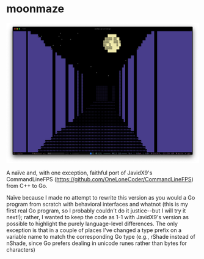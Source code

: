 # moonmaze

![Moon over the maze](./moon.png)

A naïve and, with one exception, faithful port of JavidX9's CommandLineFPS (https://github.com/OneLoneCoder/CommandLineFPS) from C++ to Go.

Naïve because I made no attempt to rewrite this version as you would a Go program from scratch with behavioral interfaces and whatnot (this is my first real Go program, so I probably couldn't do it justice--but I will try it next!); rather, I wanted to keep the code as 1-1 with JavidX9's version as possible to highlight the purely language-level differences. The only exception is that in a couple of places I've changed a type prefix on a variable name to match the corresponding Go type (e.g., rShade instead of nShade, since Go prefers dealing in unicode runes rather than bytes for characters)
